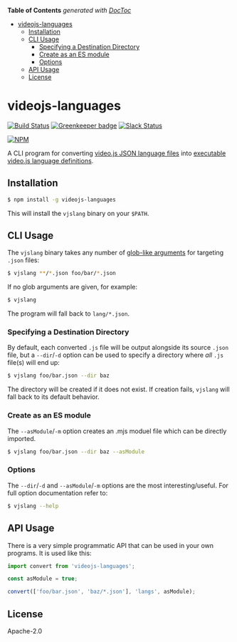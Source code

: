 <!-- START doctoc generated TOC please keep comment here to allow auto update -->
<!-- DON'T EDIT THIS SECTION, INSTEAD RE-RUN doctoc TO UPDATE -->
**Table of Contents**  *generated with [DocToc](https://github.com/thlorenz/doctoc)*

- [videojs-languages](#videojs-languages)
  - [Installation](#installation)
  - [CLI Usage](#cli-usage)
    - [Specifying a Destination Directory](#specifying-a-destination-directory)
    - [Create as an ES module](#create-as-an-es-module)
    - [Options](#options)
  - [API Usage](#api-usage)
  - [License](#license)

<!-- END doctoc generated TOC please keep comment here to allow auto update -->

# videojs-languages

[![Build Status](https://travis-ci.org/videojs/videojs-languages.svg?branch=master)](https://travis-ci.org/videojs/videojs-languages)
[![Greenkeeper badge](https://badges.greenkeeper.io/videojs/videojs-languages.svg)](https://greenkeeper.io/)
[![Slack Status](http://slack.videojs.com/badge.svg)](http://slack.videojs.com)

[![NPM](https://nodei.co/npm/videojs-languages.png?downloads=true&downloadRank=true)](https://nodei.co/npm/videojs-languages/)

A CLI program for converting [video.js JSON language files](https://github.com/videojs/video.js/blob/master/docs/guides/languages.md#creating-the-language-file) into [executable video.js language definitions](https://github.com/videojs/video.js/blob/master/docs/guides/languages.md#adding-languages-to-videojs).

## Installation

```sh
$ npm install -g videojs-languages
```

This will install the `vjslang` binary on your `$PATH`.

## CLI Usage

The `vjslang` binary takes any number of [glob-like arguments](https://www.npmjs.com/package/minimatch) for targeting `.json` files:

```sh
$ vjslang **/*.json foo/bar/*.json
```

If no glob arguments are given, for example:

```sh
$ vjslang
```

The program will fall back to `lang/*.json`.

### Specifying a Destination Directory

By default, each converted `.js` file will be output alongside its source `.json` file, but a `--dir`/`-d` option can be used to specify a directory where _all_ `.js` file(s) will end up:

```sh
$ vjslang foo/bar.json --dir baz
```

The directory will be created if it does not exist. If creation fails, `vjslang` will fall back to its default behavior.

### Create as an ES module

The `--asModule`/`-m` option creates an .mjs moduel file which can be directly imported.

```sh
$ vjslang foo/bar.json --dir baz --asModule
```

### Options

The `--dir`/`-d` and `--asModule`/`-m` options are the most interesting/useful. For full option documentation refer to:

```sh
$ vjslang --help
```

## API Usage

There is a very simple programmatic API that can be used in your own programs. It is used like this:

```js
import convert from 'videojs-languages';

const asModule = true;

convert(['foo/bar.json', 'baz/*.json'], 'langs', asModule);
```

## License

Apache-2.0
